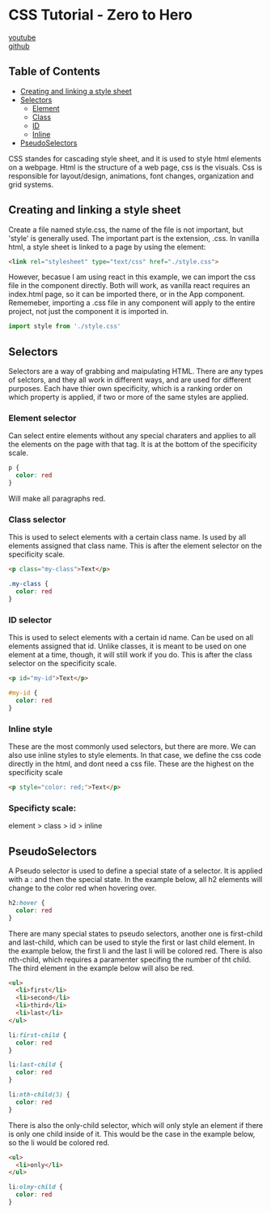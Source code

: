 # CSS Tutorial - Zero to Hero
[youtube](https://www.youtube.com/watch?v=1Rs2ND1ryYc&ab_channel=freeCodeCamp.org) \
[github](https://github.com/Video-Lab/css-course-content)
## Table of Contents
- [Creating and linking a style sheet](#Creating-and-linking-a-style-sheet)
- [Selectors](#Selectors)
  - [Element](#Element-selector)
  - [Class](#Class-selector)
  - [ID](#ID-selector)
  - [Inline](#Inline-style)
- [PseudoSelectors](#PseudoSelectors)

CSS standes for cascading style sheet, and it is used to style html elements on a webpage. Html is the structure of a web page, css is the visuals. Css is responsible for layout/design, animations, font changes, organization and grid systems.

## Creating and linking a style sheet

Create a file named style.css, the name of the file is not important, but 'style' is generally used. The important part is the extension, .css. In vanilla html, a style sheet is linked to a page by using the <link> element:

````html
<link rel="stylesheet" type="text/css" href="./style.css">
````

However, becasue I am using react in this example, we can import the css file in the component directly. Both will work, as vanilla react requires an index.html page, so it can be imported there, or in the App component. Rememeber, importing a .css file in any component will apply to the entire project, not just the component it is imported in.

````js
import style from './style.css'
````

## Selectors
Selectors are a way of grabbing and maipulating HTML. There are any types of selctors, and they all work in different ways, and are used for different purposes. Each have thier own specificity, which is a ranking order on which property is applied, if two or more of the same styles are applied. 

### Element selector
  Can select entire elements without any special charaters and applies to all the elements on the page with that tag. It is at the bottom of the specificity scale.

  ````css
  p {
    color: red
  }
  ````
  Will make all paragraphs red.

### Class selector
  This is used to select elements with a certain class name. Is used by all elements assigned that class name. This is after the element selector on the specificity scale.

  ````html
  <p class="my-class">Text</p>
  ````

  ````css
  .my-class {
    color: red
  }
  ````

### ID selector
This is used to select elements with a certain id name. Can be used on all elements assigned that id. Unlike classes, it is meant to be used on one element at a time, though, it will still work if you do. This is after the class selector on the specificity scale.

  ````html
  <p id="my-id">Text</p>
  ````

  ````css
  #my-id {
    color: red
  }
  ````

### Inline style
These are the most commonly used selectors, but there are more. We can also use inline styles to style elements. In that case, we define the css code directly in the html, and dont need a css file. These are the highest on the specificity scale
  ````html
  <p style="color: red;">Text</p>
  ````

### Specificty scale:
element > class > id > inline

## PseudoSelectors
A Pseudo selector is used to define a special state of a selector. It is applied with a : and then the special state. In the example below, all h2 elements will change to the color red when hovering over.
  ````css
 h2:hover {
    color: red
  }
  ````

  There are many special states to pseudo selectors, another one is first-child and last-child, which can be used to style the first or last child element. In the example below, the first li and the last li will be colored red. There is also nth-child, which requires a paramenter specifing the number of tht child. The third element in the example below will also be red.
  
  ````html
  <ul>
    <li>first</li>
    <li>second</li>
    <li>third</li>
    <li>last</li>
  </ul>
  ````

  ````css
  li:first-child {
    color: red
  }

  li:last-child {
    color: red
  }

  li:nth-child(3) {
    color: red
  }
  ````

  There is also the only-child selector, which will only style an element if there is only one child inside of it. This would be the case in the example below, so the li would be colored red.

  ````html
  <ul>
    <li>only</li>
  </ul>
  ````

  ````css
  li:olny-child {
    color: red
  }
  ````